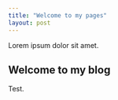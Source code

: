 ```yaml
---
title: "Welcome to my pages"
layout: post
---
```


Lorem ipsum dolor sit amet.

## Welcome to my blog

Test.
